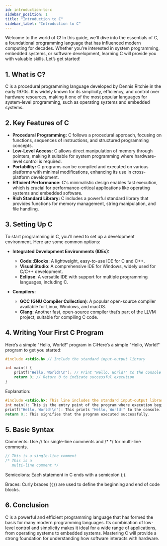 ```yaml
---
id: introduction-to-c
sidebar_position: 1
title: "Introduction to C"
sidebar_label: "Introduction to C"
---
```


Welcome to the world of C! In this guide, we'll dive into the essentials of C, a foundational programming language that has influenced modern computing for decades. Whether you're interested in system programming, embedded systems, or software development, learning C will provide you with valuable skills. Let’s get started!

## 1. What is C?

C is a procedural programming language developed by Dennis Ritchie in the early 1970s. It is widely known for its simplicity, efficiency, and control over hardware resources, making it one of the most popular languages for system-level programming, such as operating systems and embedded systems.

## 2. Key Features of C

- **Procedural Programming:** C follows a procedural approach, focusing on functions, sequences of instructions, and structured programming concepts.
- **Low-Level Access:** C allows direct manipulation of memory through pointers, making it suitable for system programming where hardware-level control is required.
- **Portability:** C programs can be compiled and executed on various platforms with minimal modifications, enhancing its use in cross-platform development.
- **Efficient Performance:** C's minimalistic design enables fast execution, which is crucial for performance-critical applications like operating systems and embedded software.
- **Rich Standard Library:** C includes a powerful standard library that provides functions for memory management, string manipulation, and file handling.

## 3. Setting Up C

To start programming in C, you'll need to set up a development environment. Here are some common options:

- **Integrated Development Environments (IDEs):**

  - **Code::Blocks**: A lightweight, easy-to-use IDE for C and C++.
  - **Visual Studio**: A comprehensive IDE for Windows, widely used for C/C++ development.
  - **Eclipse**: A versatile IDE with support for multiple programming languages, including C.

- **Compilers:**
  - **GCC (GNU Compiler Collection)**: A popular open-source compiler available for Linux, Windows, and macOS.
  - **Clang**: Another fast, open-source compiler that’s part of the LLVM project, suitable for compiling C code.

## 4. Writing Your First C Program

Here’s a simple "Hello, World!" program in C:Here’s a simple "Hello, World!" program to get you started:

```c
#include <stdio.h> // Include the standard input-output library

int main() {
    printf("Hello, World!\n"); // Print "Hello, World!" to the console
    return 0; // Return 0 to indicate successful execution
}
```

Explanation:

```c
#include <stdio.h>: This line includes the standard input-output library required for the `printf` function.
int main(): This is the entry point of the program where execution begins.
printf("Hello, World!\n"): This prints "Hello, World!" to the console.
return 0;: This signifies that the program executed successfully.
```

## 5. Basic Syntax

Comments: Use // for single-line comments and /\* \*/ for multi-line comments.

```cpp
// This is a single-line comment
/* This is a
   multi-line comment */
```

Semicolons: Each statement in C ends with a semicolon (;).

Braces: Curly braces (`{}`) are used to define the beginning and end of code blocks.

## 6. Conclusion

C is a powerful and efficient programming language that has formed the basis for many modern programming languages. Its combination of low-level control and simplicity makes it ideal for a wide range of applications, from operating systems to embedded systems. Mastering C will provide a strong foundation for understanding how software interacts with hardware.
